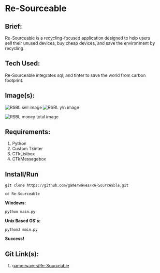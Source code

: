 # **Re-Sourceable**
**Brief:**
-
Re-Sourceable is a recycling-focused application designed to help users sell their unused devices, buy cheap devices, and save the environment by recycling.

**Tech Used:**
-
Re-Sourceable integrates sql, and tinter to save the world from carbon footprint.

**Image(s):**
-
![RSBL sell image](https://lh3.googleusercontent.com/pw/AP1GczPC6PpuBntd44iy6nGSGDGHVz30dc3zleEq-v5RaAjUPtR9rOoJX66BCfCwSu4IYP8yDqKL_Z4tVhkeFzgxNoGwnpzZtHk_uUi5_OaNW6gyU6fzwJrECtk7TvUMCHRnm9sVe1cgbIe1x3axO8prrgFurTIxlHQ11og49f_6TTDIr0YvDTE6By4YDXP57iDSKc55vvGNyKjQ353tHDrcKfVJR4TXyLx9METyKAjmFa4fS3x3jgFCiMY-gg62t4ZHVkapGO7RZUk2vCkpewPyXx1iU_zHSgG-p34ID4QmmHXk7JvWcMggC6YvOtgbeY_3SpxXJ3yEfJFn1rx-Ki0FaywD8U39MfWOJZ7AVu_dFM9bIGC7cydmMuJxTsinhDaOzPg5RVZMEAD2_1mmQ8q2__D0yy7ow5wS530TGvNNjBnooRnAtP25kRMK5lgV3jsqO5RoHPv4sFZ6J3DPIv4N3LdiY7UVKelnV6huUtULpy3whaaadI0j0hSEWuMfx-0Q0GUvfWt5-8wS7HLF3dOl67s6V9R9kV6GTAZvPFoVYJjqlhD9v9iyy_9My76HgcS0KO5XybSrmLQLVhFq0XYlEhUad5z95AazR7cAfhfmfplDJKltSgYmvxTTnT-FIh5hiIo4FACTqiqg2XVz-boD1dKCNz3HAWRR-qhZTocBHUoApCQgozX6V9nL_Q5Hg-vihYDm_iqTdfqw3IfC3bqPlObXuBEtvDLzuRwBDuNQ012N6-hVT1mopngNgIWMM4NcBQVbF-GS6ilQUjmjyRtg7FxU5RvsYX78Ywz1agnP_bNDP5DfoDoawGow8L-g9FfCTFOKONcuv_hxrNQdTMf5MTgGL6g8Quh4ddNU6MuryROTT8mgyyWU7X4iD9hEoN_YTu1XkYK-JOATdsDoIrif9TDOBRM=w644-h1204-s-no?authuser=0)
 ![RSBL y/n image](https://lh3.googleusercontent.com/pw/AP1GczNduhv68XvyXbRK1FZUqSV-M1v-E6sbC2gvorh9h1-HqKSmYShrTr0KDmG2q8oFjGMeTabFmMnggCZjL9yqobWXv6oJ3-j-95DlKI-5PUECOY-0ikzeUWaWqAMJuRf5_Bn25a2c8ktmQyUD0s4yymNYkjO43UUqYN92UNbTQaQXQGu59rKqpHbs5-Z3f6I4gqxwb2wRhWTupR2mdr0wSb3GgVjA6ptjfx7ZB7rPsgxi1qFoyCpcsm8XZ-OoRg3M5vp2QUEyWyyj6iZ-p4VFy_FeNMuB1tFLmlcMzm5FT85o1wnNixjOMtb3cBymBBfqhxPaMhSKQepQcAIarOACdL-kd_GxA5UTBcsc2XuMPS5zBY2S_03xXj6Pib0BM30uDfBnzSWBv9PKzfvcw_j4Tvvqg2KBolJ1vQKkk0vimEznvCLG_UoFpNXZZWfLwqzk0hleKwmsqr2bGLGZeeCES_N230pSqrAO-00KSja2rkCQ1kRnxr5L8zJdrKNEG5Sy-V8l-E4w6O4T7_Sl_ZqTIy5MSq19Oo9lWzvTwZpiZ59Bx6LqqN4EIvDuT-pYsjG0tUzFWYCRNDnMqPZ_T7NGfWdGipH2vDRE74Cgvg_7x9vIFw-D_lc7A_yBPq-ORGp9E1ZYUyXNGhdg-Dd5ek7sN98vMyH0TxEl2XmuGoG8YDFiXB-iExlzL49pVMj1tIr7SN9S7lbuujRMMFzwCTnlIICSofFOB_neV9m7oAIdGdwBdKauqQWk82oeVdlgJ_fSP_P8-W06iPbLqNJw0scG4P_TaatL9RefcM1uIN0WMk1yvOVYqswSuzqHXN1ERONjR-Ig-E78bmpIt3spmT_gWO6GASXm-OcVI2SDIqTFhuDr2O_uvseKICOVopWAN-kOb8F9TwlHCjCWnEth9ONHrMjNAtQ=w640-h1200-s-no?authuser=0)

![RSBL money total image](https://lh3.googleusercontent.com/pw/AP1GczPfNh_bA2YZTuKsRwmUUIOwIYEIEfviWGJKgHiH05LoJnDN6VE200Mmv_eCgArFVbK_O9nCJUnALDh-Z_J0RnQy_PlwumarsjrtMXr_qtfvCzcHjm0FJ-DBoYi2yfXxGymGOsAnsQ21sQnuuZ-f9KblLPxgwvdAuYKqSG74foGRSSHkxte1-ywEmCLVbWQId-Y7pnIFc5aYtcn8vSGaUsRlfkrun2szHlTk2oiaaDjvFG6Ymvwndu3RaD89xYzicxkgTYglGC-7gmfJwwgQhF8RI8eH-z9cKl795hGme57oxykRWmKEQ6Ray4EgYQl4zaATybdXAHVePZ_--nacwgqJP24g2YzNiDzHlehlF-qSTWKPhE-8ecpt0EniXiLAqaWa8EzddgI3Qd5YZD1IroqomDZj5ODAvXhDBcxFZU5xGPj4XdJnkNzvVV8lq_7e9OgBbT8-DTsB4jMjjOsmiq78PJbcCBd7cyYk1hh2So6M48sc7jjwsb9Uvzthk4Wp0flkt7BkVqb1qN2N8GB2eQmY0jpvEg3iOgMVRUlJUEhbkcrVd67e-BZafy7V-6oaFF20wxYNxNrzKFmsaB5V1PX_pzShL1SCiFT6Y_bsZDMcc_1uqUhNIm4E3t56-sITa2R4Pe1BmUzA5JynKkfXBSHKLDM412p60wmYGDOZzPFYc9kJbyIGqUtirp6axSQUTJ0Zk4aGQfNtNOex1EjQK58ra0yDWTFFWaZqPH3Y10gT1Wgvwa8PmGKapeDvWCuilkwnK9pR0eZ-6GOK1K2Mr0QesDtQbCnW52NEchzvf6sbz-n8ln3mN4PpfYG7Py2pvqPtHPKNB0vW4CRqsLPc9b8CUmGZjpHj5-hK3dGZrp4lp1X7PorifM2RjN6QhhNXNpPUwwXW1JIt4kjc7j_TU4Y0zl0=w630-h1202-s-no?authuser=0)

**Requirements:**
-
 1. Python
 2. Custom Tkinter
 3. CTkListbox
 4. CTkMessagebox

Install/Run
-
    git clone https://github.com/gamerwaves/Re-Sourceable.git

    cd Re-Sourceable
    
 **Windows:**
	 
	python main.py
	
**Unix Based OS's:**

	python3 main.py

**Success!**

**Git Link(s):**
-
 1. [gamerwaves/Re-Sourceable](https://github.com/gamerwaves/Re-Sourceable)

